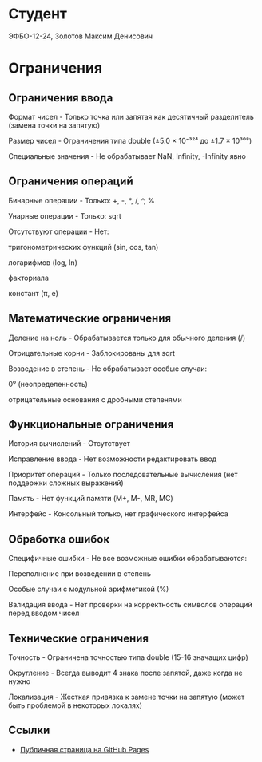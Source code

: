 # Студент
ЭФБО-12-24, Золотов Максим Денисович
# Ограничения
## Ограничения ввода
Формат чисел - Только точка или запятая как десятичный разделитель (замена точки на запятую)

Размер чисел - Ограничения типа double (±5.0 × 10⁻³²⁴ до ±1.7 × 10³⁰⁸)

Специальные значения - Не обрабатывает NaN, Infinity, -Infinity явно
## Ограничения операций
Бинарные операции - Только: +, -, *, /, ^, %

Унарные операции - Только: sqrt

Отсутствуют операции - Нет:

тригонометрических функций (sin, cos, tan)

логарифмов (log, ln)

факториала

констант (π, e)
## Математические ограничения
Деление на ноль - Обрабатывается только для обычного деления (/)

Отрицательные корни - Заблокированы для sqrt

Возведение в степень - Не обрабатывает особые случаи:

0⁰ (неопределенность)

отрицательные основания с дробными степенями

## Функциональные ограничения
История вычислений - Отсутствует

Исправление ввода - Нет возможности редактировать ввод

Приоритет операций - Только последовательные вычисления (нет поддержки сложных выражений)

Память - Нет функций памяти (M+, M-, MR, MC)

Интерфейс - Консольный только, нет графического интерфейса

## Обработка ошибок
Специфичные ошибки - Не все возможные ошибки обрабатываются:

Переполнение при возведении в степень

Особые случаи с модульной арифметикой (%)

Валидация ввода - Нет проверки на корректность символов операций перед вводом чисел

## Технические ограничения
Точность - Ограничена точностью типа double (15-16 значащих цифр)

Округление - Всегда выводит 4 знака после запятой, даже когда не нужно

Локализация - Жесткая привязка к замене точки на запятую (может быть проблемой в некоторых локалях)
## Ссылки
- [Публичная страница на GitHub Pages](https://scies113.github.io/my-awesome-project/)
